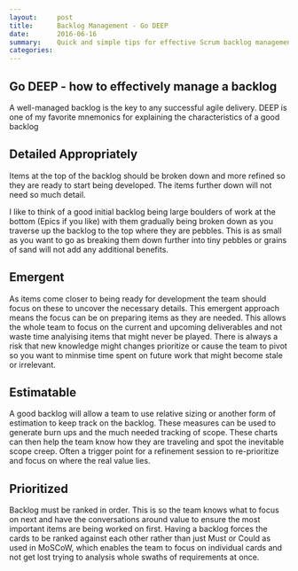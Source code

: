 ```yaml
---
layout:     post
title:      Backlog Management - Go DEEP
date:       2016-06-16
summary:    Quick and simple tips for effective Scrum backlog management
categories: 
---
```


## Go DEEP - how to effectively manage a backlog

A well-managed backlog is the key to any successful agile delivery. DEEP is one of my favorite mnemonics for explaining the characteristics of a good backlog

## Detailed Appropriately

Items at the top of the backlog should be broken down and more refined so they are ready to start being developed. The items further down will not need so much detail. 

I like to think of a good initial backlog  being large boulders of work at the bottom (Epics if you like) with them gradually being broken down as you traverse up the backlog to the top where they are pebbles. This is as small as you want to go as breaking them down further into tiny pebbles or grains of sand will not add any additional benefits.

## Emergent

As items come closer to being ready for development the team should focus on these to uncover the necessary details. This emergent approach means the focus can be on preparing items as they are needed. This allows the whole team to focus on the current and upcoming deliverables and not waste time analyising items that might never be played. There is always a risk that new knowledge might changes prioritize or cause the team to pivot so you want to minmise time spent on future work that might become stale or irrelevant. 

## Estimatable

A good backlog will allow a team to use relative sizing or another form of estimation to keep track on the backlog. These measures can be used to generate burn ups and the much needed tracking of scope. These charts can then help the team know how they are traveling and spot the inevitable scope creep. Often a trigger point for a refinement session to re-prioritize and focus on where the real value lies.


## Prioritized

Backlog must be ranked in order. This is so the team knows what to focus on next and have the conversations around  value to ensure the most important items are being worked on first. Having a backlog forces the cards to be ranked against each other rather than just Must or Could as used in MoSCoW, which enables the team to focus on individual cards and not get lost trying to analysis whole swaths of requirements at once.